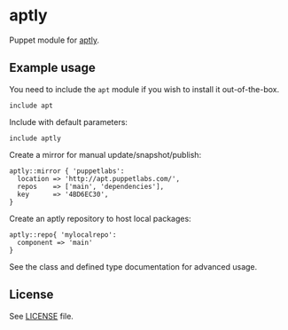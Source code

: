 # aptly

Puppet module for [aptly](http://www.aptly.info/).

## Example usage

You need to include the `apt` module if you wish to install it
out-of-the-box.
```puppet
include apt
```

Include with default parameters:
```puppet
include aptly
```

Create a mirror for manual update/snapshot/publish:
```puppet
aptly::mirror { 'puppetlabs':
  location => 'http://apt.puppetlabs.com/',
  repos    => ['main', 'dependencies'],
  key      => '4BD6EC30',
}
```

Create an aptly repository to host local packages:
```puppet
aptly::repo{ 'mylocalrepo':
  component => 'main'
}
```

See the class and defined type documentation for advanced usage.

## License

See [LICENSE](LICENSE) file.
